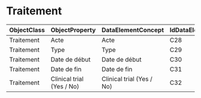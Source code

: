 # Traitement

| ObjectClass | ObjectProperty | DataElementConcept | IdDataElementConcept | DataElementConceptDefFR | DataElementConceptDefEN |
| ----------- | -------------- | ------------------ | -------------------- | ----------------------- | ----------------------- |
| Traitement | Acte | Acte | C28 |  |  |
| Traitement | Type | Type | C29 |  |  |
| Traitement | Date de début | Date de début | C30 |  |  |
| Traitement | Date de fin | Date de fin | C31 |  |  |
| Traitement | Clinical trial (Yes / No) | Clinical trial (Yes / No) | C32 |  |  |